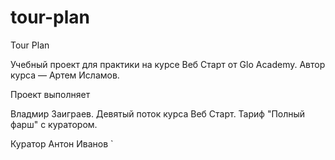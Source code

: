 # tour-plan

Tour Plan

Учебный проект для практики на курсе Веб Старт от Glo Academy. Автор курса — Артем Исламов.

Проект выполняет

Владмир Заиграев. Девятый поток курса Веб Старт. Тариф "Полный фарш" с куратором.

Куратор
Антон Иванов
`
